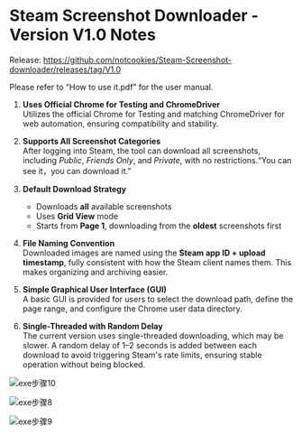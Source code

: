 # Steam Screenshot Downloader - Version V1.0 Notes
Release: https://github.com/notcookies/Steam-Screenshot-downloader/releases/tag/V1.0

Please refer to “How to use it.pdf” for the user manual.
1. **Uses Official Chrome for Testing and ChromeDriver**  
   Utilizes the official Chrome for Testing and matching ChromeDriver for web automation, ensuring compatibility and stability.

2. **Supports All Screenshot Categories**  
   After logging into Steam, the tool can download all screenshots, including *Public*, *Friends Only*, and *Private*, with no restrictions.“You can see it，you can download it.”

3. **Default Download Strategy**  
   - Downloads **all** available screenshots  
   - Uses **Grid View** mode  
   - Starts from **Page 1**, downloading from the **oldest** screenshots first  

4. **File Naming Convention**  
   Downloaded images are named using the **Steam app ID + upload timestamp**, fully consistent with how the Steam client names them. This makes organizing and archiving easier.

5. **Simple Graphical User Interface (GUI)**  
   A basic GUI is provided for users to select the download path, define the page range, and configure the Chrome user data directory.

6. **Single-Threaded with Random Delay**  
   The current version uses single-threaded downloading, which may be slower. A random delay of 1–2 seconds is added between each download to avoid triggering Steam's rate limits, ensuring stable operation without being blocked.

![exe步骤10](https://github.com/user-attachments/assets/065e1a76-b09a-4fb4-9eec-9a40edbc8195)

![exe步骤8](https://github.com/user-attachments/assets/c8cf942d-5230-445b-93c0-ae929119c882)

![exe步骤9](https://github.com/user-attachments/assets/26eda762-9423-41a7-acbe-aeeea9cfb39e)
